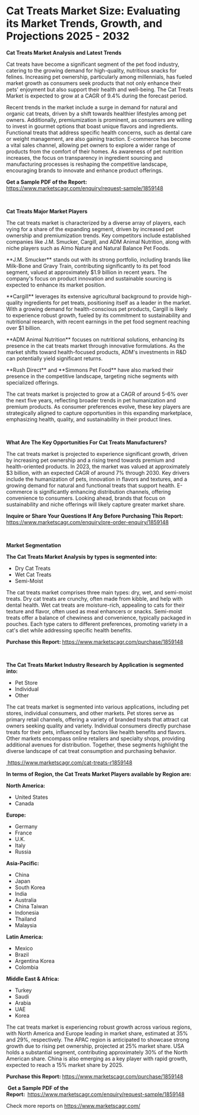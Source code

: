 <p><h1>Cat Treats Market Size: Evaluating its Market Trends, Growth, and Projections 2025 - 2032</h1></p><p><strong>Cat Treats Market Analysis and Latest Trends</strong></p>
<p><p>Cat treats have become a significant segment of the pet food industry, catering to the growing demand for high-quality, nutritious snacks for felines. Increasing pet ownership, particularly among millennials, has fueled market growth as consumers seek products that not only enhance their pets' enjoyment but also support their health and well-being. The Cat Treats Market is expected to grow at a CAGR of 9.4% during the forecast period.</p><p>Recent trends in the market include a surge in demand for natural and organic cat treats, driven by a shift towards healthier lifestyles among pet owners. Additionally, premiumization is prominent, as consumers are willing to invest in gourmet options that boast unique flavors and ingredients. Functional treats that address specific health concerns, such as dental care or weight management, are also gaining traction. E-commerce has become a vital sales channel, allowing pet owners to explore a wider range of products from the comfort of their homes. As awareness of pet nutrition increases, the focus on transparency in ingredient sourcing and manufacturing processes is reshaping the competitive landscape, encouraging brands to innovate and enhance product offerings.</p></p>
<p><strong>Get a Sample PDF of the Report:&nbsp;</strong> <a href="https://www.marketscagr.com/enquiry/request-sample/1859148?utm_campaign=3016&utm_medium=2&utm_source=Github&utm_content=ia&utm_term=04042025&utm_id=cat-treats">https://www.marketscagr.com/enquiry/request-sample/1859148</a></p>
<p>&nbsp;</p>
<p><strong>Cat Treats Major Market Players</strong></p>
<p><p>The cat treats market is characterized by a diverse array of players, each vying for a share of the expanding segment, driven by increased pet ownership and premiumization trends. Key competitors include established companies like J.M. Smucker, Cargill, and ADM Animal Nutrition, along with niche players such as Almo Nature and Natural Balance Pet Foods.</p><p>**J.M. Smucker** stands out with its strong portfolio, including brands like Milk-Bone and Gravy Train, contributing significantly to its pet food segment, valued at approximately $1.9 billion in recent years. The company's focus on product innovation and sustainable sourcing is expected to enhance its market position.</p><p>**Cargill** leverages its extensive agricultural background to provide high-quality ingredients for pet treats, positioning itself as a leader in the market. With a growing demand for health-conscious pet products, Cargill is likely to experience robust growth, fueled by its commitment to sustainability and nutritional research, with recent earnings in the pet food segment reaching over $1 billion.</p><p>**ADM Animal Nutrition** focuses on nutritional solutions, enhancing its presence in the cat treats market through innovative formulations. As the market shifts toward health-focused products, ADM's investments in R&D can potentially yield significant returns.</p><p>**Rush Direct** and **Simmons Pet Food** have also marked their presence in the competitive landscape, targeting niche segments with specialized offerings.</p><p>The cat treats market is projected to grow at a CAGR of around 5-6% over the next five years, reflecting broader trends in pet humanization and premium products. As consumer preferences evolve, these key players are strategically aligned to capture opportunities in this expanding marketplace, emphasizing health, quality, and sustainability in their product lines.</p></p>
<p>&nbsp;</p>
<p><strong>What Are The Key Opportunities For Cat Treats Manufacturers?</strong></p>
<p><p>The cat treats market is projected to experience significant growth, driven by increasing pet ownership and a rising trend towards premium and health-oriented products. In 2023, the market was valued at approximately $3 billion, with an expected CAGR of around 7% through 2030. Key drivers include the humanization of pets, innovation in flavors and textures, and a growing demand for natural and functional treats that support health. E-commerce is significantly enhancing distribution channels, offering convenience to consumers. Looking ahead, brands that focus on sustainability and niche offerings will likely capture greater market share.</p></p>
<p><strong>Inquire or Share Your Questions If Any Before Purchasing This Report:</strong> <a href="https://www.marketscagr.com/enquiry/pre-order-enquiry/1859148?utm_campaign=3016&utm_medium=2&utm_source=Github&utm_content=ia&utm_term=04042025&utm_id=cat-treats">https://www.marketscagr.com/enquiry/pre-order-enquiry/1859148</a></p>
<p>&nbsp;</p>
<p><strong>Market Segmentation</strong></p>
<p><strong>The Cat Treats Market Analysis by types is segmented into:</strong></p>
<p><ul><li>Dry Cat Treats</li><li>Wet Cat Treats</li><li>Semi-Moist</li></ul></p>
<p><p>The cat treats market comprises three main types: dry, wet, and semi-moist treats. Dry cat treats are crunchy, often made from kibble, and help with dental health. Wet cat treats are moisture-rich, appealing to cats for their texture and flavor, often used as meal enhancers or snacks. Semi-moist treats offer a balance of chewiness and convenience, typically packaged in pouches. Each type caters to different preferences, promoting variety in a cat's diet while addressing specific health benefits.</p></p>
<p><strong>Purchase this Report:&nbsp;</strong><a href="https://www.marketscagr.com/purchase/1859148?utm_campaign=3016&utm_medium=2&utm_source=Github&utm_content=ia&utm_term=04042025&utm_id=cat-treats">https://www.marketscagr.com/purchase/1859148</a></p>
<p>&nbsp;</p>
<p><strong>The Cat Treats Market Industry Research by Application is segmented into:</strong></p>
<p><ul><li>Pet Store</li><li>Individual</li><li>Other</li></ul></p>
<p><p>The cat treats market is segmented into various applications, including pet stores, individual consumers, and other markets. Pet stores serve as primary retail channels, offering a variety of branded treats that attract cat owners seeking quality and variety. Individual consumers directly purchase treats for their pets, influenced by factors like health benefits and flavors. Other markets encompass online retailers and specialty shops, providing additional avenues for distribution. Together, these segments highlight the diverse landscape of cat treat consumption and purchasing behavior.</p></p>
<p><a href="https://www.marketscagr.com/cat-treats-r1859148?utm_campaign=3016&utm_medium=2&utm_source=Github&utm_content=ia&utm_term=04042025&utm_id=cat-treats">&nbsp;https://www.marketscagr.com/cat-treats-r1859148</a></p>
<p><strong>In terms of Region, the Cat Treats Market Players available by Region are:</strong></p>
<p>
    <p> <strong> North America: </strong>
        <ul>
            <li>United States</li>
            <li>Canada</li>
        </ul>
        </p> 
    <p> <strong> Europe: </strong>
        <ul>
            <li>Germany</li>
            <li>France</li>
            <li>U.K.</li>
            <li>Italy</li>
            <li>Russia</li>
        </ul>
        </p> 
    <p> <strong> Asia-Pacific: </strong>
        <ul>
            <li>China</li>
            <li>Japan</li>
            <li>South Korea</li>
            <li>India</li>
            <li>Australia</li>
            <li>China Taiwan</li>
            <li>Indonesia</li>
            <li>Thailand</li>
            <li>Malaysia</li>
        </ul>
        </p> 
    <p> <strong> Latin America: </strong>
        <ul>
            <li>Mexico</li>
            <li>Brazil</li>
            <li>Argentina Korea</li>
            <li>Colombia</li>
        </ul>
        </p> 
    <p> <strong> Middle East & Africa: </strong>
        <ul>
            <li>Turkey</li>
            <li>Saudi</li>
            <li>Arabia</li>
            <li>UAE</li>
            <li>Korea</li>
        </ul>
    </p>
    </p>
<p><p>The cat treats market is experiencing robust growth across various regions, with North America and Europe leading in market share, estimated at 35% and 29%, respectively. The APAC region is anticipated to showcase strong growth due to rising pet ownership, projected at 25% market share. USA holds a substantial segment, contributing approximately 30% of the North American share. China is also emerging as a key player with rapid growth, expected to reach a 15% market share by 2025.</p></p>
<p><strong>Purchase this Report: </strong><a href="https://www.marketscagr.com/purchase/1859148?utm_campaign=3016&utm_medium=2&utm_source=Github&utm_content=ia&utm_term=04042025&utm_id=cat-treats">https://www.marketscagr.com/purchase/1859148</a></p>
<p>&nbsp;<strong>Get a Sample PDF of the Report:&nbsp;&nbsp;</strong><a href="https://www.marketscagr.com/enquiry/request-sample/1859148?utm_campaign=3016&utm_medium=2&utm_source=Github&utm_content=ia&utm_term=04042025&utm_id=cat-treats">https://www.marketscagr.com/enquiry/request-sample/1859148</a></p>
<p><strong></strong></p>
<p>Check more reports on <a href="https://www.marketscagr.com/?utm_campaign=3016&utm_medium=2&utm_source=Github&utm_content=ia&utm_term=04042025&utm_id=cat-treats">https://www.marketscagr.com/</a></p>